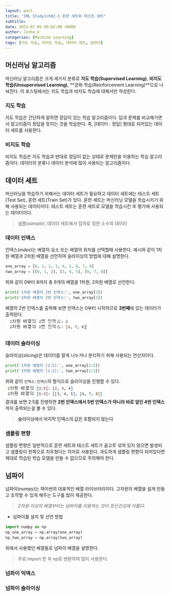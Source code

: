 ```yaml
---
layout: post
title: "[ML Study]ch02-1 훈련 세트와 테스트 세트"
subtitle: 
date: 2023-07-05 09:02:00 +0900
author: Jinha_k
categories: [Machine Learning]
tags: [지도 학습, 비지도 학습, 데이터 세트, 넘파이]
---
```


## 머신러닝 알고리즘
머신러닝 알고리즘은 크게 세가지 분류로 **지도 학습(Supervised Learning)**, **비지도 학습(Unsupervised Learning)**, **강화 학습(Reinforcement Learning)**으로 나눠진다. 이 포스팅에서는 지도 학습과 비지도 학습에 대해서만 작성한다.

### 지도 학습
지도 학습은 간단하게 말하면 정답이 있는 학습 알고리즘이다. 답과 문제를 비교해가면서 알고리즘이 정답을 맞히는 것을 학습한다.
즉, [데이터 : 정답] 형태로 되어있는 데이터 세트를 사용한다.

### 비지도 학습
비지도 학습은 지도 학습과 반대로 정답이 없는 상태로 문제만을 이용하는 학습 알고리즘이다. 데이터의 분류나 데이터 분석에 많이 사용되는 알고리즘이다.

## 데이터 세트
머신러닝을 학습하기 위해서는 데이터 세트가 필요하고 데이터 세트에는 테스트 세트(Test Set), 훈련 세트(Train Set)가 있다.
훈련 세트는 머신러닝 모델을 학습시키기 위해 사용되는 데이터이다. 테스트 세트는 훈련 세트로 모델을 학습시킨 후 평가에 사용되는 데이터이다.
> 샘플(*sample*): 데이터 세트에서 임의로 정한 소수의 데이터

### 데이터 인덱스
인덱스(*index*)는 배열의 요소 또는 배열의 위치를 선택할때 사용한다.
예시와 같이 1차원 배열과 2차원 배열을 선언하여 슬라이싱의 방법에 대해 설명한다.
```python
one_array = [0, 1, 2, 3, 4, 5, 6, 7, 8]
two_array = [[0, 1, 2], [3, 4, 5], [6, 7, 8]]
```
위와 같이 0부터 8까지 총 9개의 배열을 1차원, 2차원 배열로 선언한다.
```python
print('1차원 배열의 2번 인덱스:', one_array[2])
print('2차원 배열의 2번 인덱스:', two_array[2])
```
배열의 2번 인덱스를 출력해 보면 인덱스는 0부터 시작하므로 **3번째**에 있는 데이터가 출력된다.<br>
![(2-1)-1 배열 출력결과](/assets/images/post/2023-07-06_[2-1]/(2-1)-1_배열_출력결과.PNG)

### 데이터 슬라이싱
슬라이싱(*slicing*)은 데이터를 잘게 나누거나 분리하기 위해 사용되는 연산자이다.
```python
print('1차원 배열의 [2:5]:', one_array[2:5])
print('2차원 배열의 [1:2]:', two_array[1:3])
```
위와 같이 `인덱스:인덱스`의 형식으로 슬라이싱을 진행할 수 있다.<br>
![(2-1)-1 배열 출력결과](/assets/images/post/2023-07-06_[2-1]/(2-1)-2_슬라이싱_출력결과.PNG)<br>
결과를 보면 2:5를 진행하면 **2번 인덱스에서 5번 인덱스가 아니라 바로 앞인 4번 인덱스**까지 출력되는걸 볼 수 있다. 
> **슬라이싱에서 마지막 인덱스의 값은 포함되지 않는다**

### 샘플링 편향
샘플링 편향은 일반적으로 훈련 세트와 테스트 세트가 골고루 섞여 있지 않으면 발생되고 샘플링이 한쪽으로 치우쳤다는 의미로 사용된다.
과도하게 샘플링 편향이 되어있다면 제대로 학습된 학습 모델을 만들 수 없으므로 주의해야 한다.

## 넘파이
넘파이(numpy)는 파이썬의 대표적인 배열 라이브러리이다. 고차원의 배열을 쉽게 만들고 조작할 수 있게 해주는 도구를 많이 제공한다. 
> *2차원 이상의 배열부터는 넘파이를 이용하는 것이 정신건강에 이롭다.*

- 넘파이를 설치 및 선언 방법
```python
import numpy as np
np_one_array = np.array(one_array)
np_two_array = np.array(two_array)
```

위에서 사용했던 배열들로 넘파이 배열을 설명한다. 

> 주로 import 한 후 np로 변환하여 많이 사용한다.

### 넘파이 익덱스

### 넘파이 슬라이싱